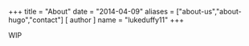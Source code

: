 +++
title = "About"
date = "2014-04-09"
aliases = ["about-us","about-hugo","contact"]
[ author ]
  name = "lukeduffy11"
+++

WIP